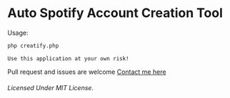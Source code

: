 # Auto Spotify Account Creation Tool

Usage: 
```bash
php creatify.php
```

```
Use this application at your own risk!
```

Pull request and issues are welcome [Contact me here](https://fb.me/extgfx)

###### Licensed Under MIT License.
